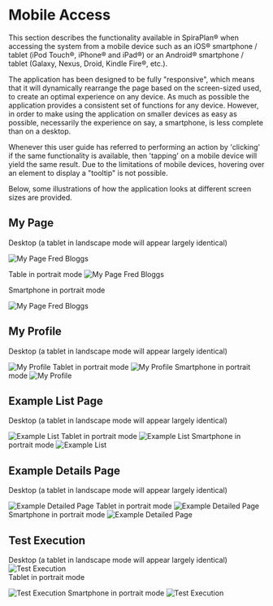 # Mobile Access
This section describes the functionality available in SpiraPlan® when accessing the system from a mobile device such as an iOS® smartphone / tablet (iPod Touch®, iPhone® and iPad®) or an Android® smartphone / tablet (Galaxy, Nexus, Droid, Kindle Fire®, etc.).

The application has been designed to be fully "responsive", which means that it will dynamically rearrange the page based on the screen-sized used, to create an optimal experience on any device. As much as possible the application provides a consistent set of functions for any device. However, in order to make using the application on smaller devices as easy as possible, necessarily the experience on say, a smartphone, is less complete than on a desktop.

Whenever this user guide has referred to performing an action by 'clicking' if the same functionality is available, then 'tapping' on a mobile device will yield the same result. Due to the limitations of mobile devices, hovering over an element to display a "tooltip" is not possible.

Below, some illustrations of how the application looks at different screen sizes are provided.

## My Page

Desktop (a tablet in landscape mode will appear largely identical)

<img alt="My Page Fred Bloggs" src="https://spiradoc.inflectra.com/Spira-User-Manual/img/Mobile_Access_431.png">  

Table in portrait mode
<img alt="My Page Fred Bloggs" src="https://spiradoc.inflectra.com/Spira-User-Manual/img/Mobile_Access_432.png">  

Smartphone in portrait mode  

<img alt="My Page Fred Bloggs" src="https://spiradoc.inflectra.com/Spira-User-Manual/img/Mobile_Access_433.png">

## My Profile
Desktop (a tablet in landscape mode will appear largely identical)

<img alt="My Profile" src="https://spiradoc.inflectra.com/Spira-User-Manual/img/Mobile_Access_434.png">  
Tablet in portrait mode  
<img alt="My Profile" src="https://spiradoc.inflectra.com/Spira-User-Manual/img/Mobile_Access_435.png">    
Smartphone in portrait mode  
<img alt="My Profile" src="https://spiradoc.inflectra.com/Spira-User-Manual/img/Mobile_Access_436.png">    

## Example List Page  
Desktop (a tablet in landscape mode will appear largely identical)

<img alt="Example List" src="https://spiradoc.inflectra.com/Spira-User-Manual/img/Mobile_Access_437.png">    
Tablet in portrait mode

<img alt="Example List" src="https://spiradoc.inflectra.com/Spira-User-Manual/img/Mobile_Access_438.png">      
Smartphone in portrait mode

<img alt="Example List" src="https://spiradoc.inflectra.com/Spira-User-Manual/img/Mobile_Access_439.png">  

## Example Details Page
Desktop (a tablet in landscape mode will appear largely identical)


<img alt="Example Detailed Page" src="https://spiradoc.inflectra.com/Spira-User-Manual/img/Mobile_Access_440.png">  
Tablet in portrait mode

<img alt="Example Detailed Page" src="https://spiradoc.inflectra.com/Spira-User-Manual/img/Mobile_Access_441.png">  
Smartphone in portrait mode

<img alt="Example Detailed Page" src="https://spiradoc.inflectra.com/Spira-User-Manual/img/Mobile_Access_442.png">  

## Test Execution

Desktop (a tablet in landscape mode will appear largely identical)
<img alt="Test Execution" src="https://spiradoc.inflectra.com/Spira-User-Manual/img/Mobile_Access_443.png">  
Tablet in portrait mode


<img alt="Test Execution" src="https://spiradoc.inflectra.com/Spira-User-Manual/img/Mobile_Access_444.png">  
Smartphone in portrait mode

<img alt="Test Execution" src="https://spiradoc.inflectra.com/Spira-User-Manual/img/Mobile_Access_445.png">  














 
